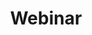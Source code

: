 ---
# This topic lives at
# https://digital.gov/topics/webinar

# Topic Title
title: "Webinar"

# description — keep it short and clear
summary: ""

# Weight
weight: 1

# For more information on managing topics,
# see https://github.com/GSA/digitalgov.gov/wiki/topics
---